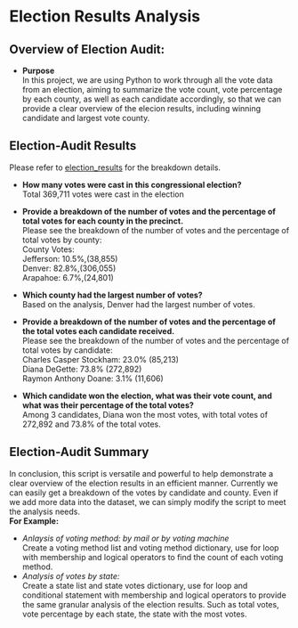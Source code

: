# Election Results Analysis

## Overview of Election Audit:
- **Purpose**
<br>In this project, we are using Python to work through all the vote data from an election, aiming to summarize the vote count, vote percentage by each county, as well as each candidate accordingly, so that we can provide a clear overview of the elecion results, including winning candidate and largest vote county.

## Election-Audit Results
Please refer to [election_results](https://github.com/Ilylsh/Election_Analysis/blob/4af7ccf1cfef5e0f4aa970947f5506df2d547609/analysis/election_results.txt) for the breakdown details.
- **How many votes were cast in this congressional election?**
<br> Total 369,711 votes were cast in the election

- **Provide a breakdown of the number of votes and the percentage of total votes for each county in the precinct.**
<br> Please see the breakdown of the number of votes and the percentage of total votes by county:
<br> County Votes: 
<br> Jefferson: 10.5%,(38,855)
<br> Denver: 82.8%,(306,055)
<br> Arapahoe: 6.7%,(24,801)

- **Which county had the largest number of votes?**
<br> Based on the analysis, Denver had the largest number of votes.

- **Provide a breakdown of the number of votes and the percentage of the total votes each candidate received.**
<br> Please see the breakdown of the number of votes and the percentage of total votes by candidate:
<br> Charles Casper Stockham: 23.0% (85,213)
<br> Diana DeGette: 73.8% (272,892)
<br> Raymon Anthony Doane: 3.1% (11,606)

- **Which candidate won the election, what was their vote count, and what was their percentage of the total votes?**
<br> Among 3 candidates, Diana won the most votes, with total votes of 272,892 and 73.8% of the total votes.

## Election-Audit Summary
In conclusion, this script is versatile and powerful to help demonstrate a clear overview of the election results in an efficient manner. Currently we can easily get a breakdown of the votes by candidate and county. Even if we add more data into the dataset, we can simply modify the script to meet the analysis needs. 
<br>**For Example:**
- *Anlaysis of voting method: by mail or by voting machine*
<br> Create a voting method list and voting method dictionary, use for loop with membership and logical operators to find the count of each voting method.
- *Analysis of votes by state:*
<br> Create a state list and state votes dictionary, use for loop and conditional statement with membership and logical operators to provide the same granular analysis of the election results. Such as total votes, vote percentage by each state, the state with the most votes.  

